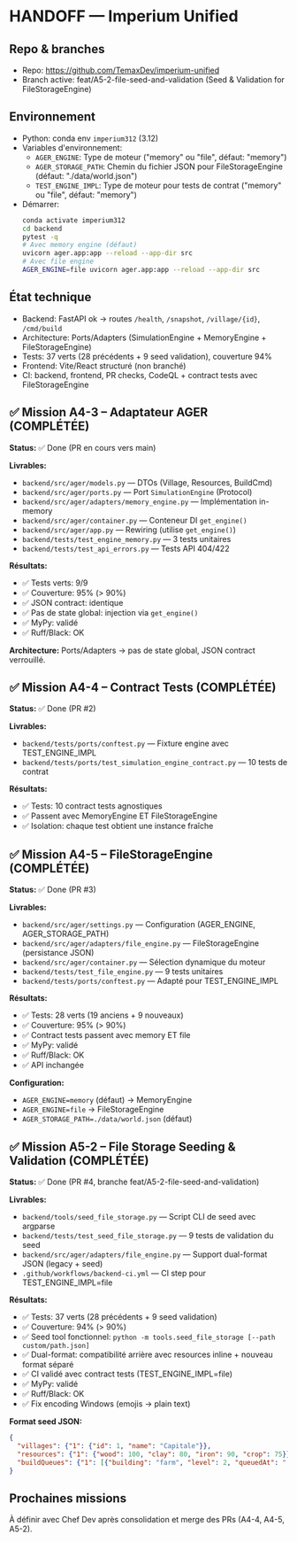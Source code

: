 # HANDOFF — Imperium Unified

## Repo & branches

- Repo: https://github.com/TemaxDev/imperium-unified
- Branch active: feat/A5-2-file-seed-and-validation (Seed & Validation for FileStorageEngine)

## Environnement

- Python: conda env `imperium312` (3.12)
- Variables d'environnement:
  - `AGER_ENGINE`: Type de moteur ("memory" ou "file", défaut: "memory")
  - `AGER_STORAGE_PATH`: Chemin du fichier JSON pour FileStorageEngine (défaut: "./data/world.json")
  - `TEST_ENGINE_IMPL`: Type de moteur pour tests de contrat ("memory" ou "file", défaut: "memory")
- Démarrer:
  ```bash
  conda activate imperium312
  cd backend
  pytest -q
  # Avec memory engine (défaut)
  uvicorn ager.app:app --reload --app-dir src
  # Avec file engine
  AGER_ENGINE=file uvicorn ager.app:app --reload --app-dir src
  ```

## État technique

- Backend: FastAPI ok → routes `/health`, `/snapshot`, `/village/{id}`, `/cmd/build`
- Architecture: Ports/Adapters (SimulationEngine + MemoryEngine + FileStorageEngine)
- Tests: 37 verts (28 précédents + 9 seed validation), couverture 94%
- Frontend: Vite/React structuré (non branché)
- CI: backend, frontend, PR checks, CodeQL + contract tests avec FileStorageEngine

## ✅ Mission A4-3 – Adaptateur AGER (COMPLÉTÉE)

**Status:** ✅ Done (PR en cours vers main)

**Livrables:**
- `backend/src/ager/models.py` — DTOs (Village, Resources, BuildCmd)
- `backend/src/ager/ports.py` — Port `SimulationEngine` (Protocol)
- `backend/src/ager/adapters/memory_engine.py` — Implémentation in-memory
- `backend/src/ager/container.py` — Conteneur DI `get_engine()`
- `backend/src/ager/app.py` — Rewiring (utilise `get_engine()`)
- `backend/tests/test_engine_memory.py` — 3 tests unitaires
- `backend/tests/test_api_errors.py` — Tests API 404/422

**Résultats:**
- ✅ Tests verts: 9/9
- ✅ Couverture: 95% (> 90%)
- ✅ JSON contract: identique
- ✅ Pas de state global: injection via `get_engine()`
- ✅ MyPy: validé
- ✅ Ruff/Black: OK

**Architecture:** Ports/Adapters → pas de state global, JSON contract verrouillé.

## ✅ Mission A4-4 – Contract Tests (COMPLÉTÉE)

**Status:** ✅ Done (PR #2)

**Livrables:**
- `backend/tests/ports/conftest.py` — Fixture engine avec TEST_ENGINE_IMPL
- `backend/tests/ports/test_simulation_engine_contract.py` — 10 tests de contrat

**Résultats:**
- ✅ Tests: 10 contract tests agnostiques
- ✅ Passent avec MemoryEngine ET FileStorageEngine
- ✅ Isolation: chaque test obtient une instance fraîche

## ✅ Mission A4-5 – FileStorageEngine (COMPLÉTÉE)

**Status:** ✅ Done (PR #3)

**Livrables:**
- `backend/src/ager/settings.py` — Configuration (AGER_ENGINE, AGER_STORAGE_PATH)
- `backend/src/ager/adapters/file_engine.py` — FileStorageEngine (persistance JSON)
- `backend/src/ager/container.py` — Sélection dynamique du moteur
- `backend/tests/test_file_engine.py` — 9 tests unitaires
- `backend/tests/ports/conftest.py` — Adapté pour TEST_ENGINE_IMPL

**Résultats:**
- ✅ Tests: 28 verts (19 anciens + 9 nouveaux)
- ✅ Couverture: 95% (> 90%)
- ✅ Contract tests passent avec memory ET file
- ✅ MyPy: validé
- ✅ Ruff/Black: OK
- ✅ API inchangée

**Configuration:**
- `AGER_ENGINE=memory` (défaut) → MemoryEngine
- `AGER_ENGINE=file` → FileStorageEngine
- `AGER_STORAGE_PATH=./data/world.json` (défaut)

## ✅ Mission A5-2 – File Storage Seeding & Validation (COMPLÉTÉE)

**Status:** ✅ Done (PR #4, branche feat/A5-2-file-seed-and-validation)

**Livrables:**
- `backend/tools/seed_file_storage.py` — Script CLI de seed avec argparse
- `backend/tests/test_seed_file_storage.py` — 9 tests de validation du seed
- `backend/src/ager/adapters/file_engine.py` — Support dual-format JSON (legacy + seed)
- `.github/workflows/backend-ci.yml` — CI step pour TEST_ENGINE_IMPL=file

**Résultats:**
- ✅ Tests: 37 verts (28 précédents + 9 seed validation)
- ✅ Couverture: 94% (> 90%)
- ✅ Seed tool fonctionnel: `python -m tools.seed_file_storage [--path custom/path.json]`
- ✅ Dual-format: compatibilité arrière avec resources inline + nouveau format séparé
- ✅ CI validé avec contract tests (TEST_ENGINE_IMPL=file)
- ✅ MyPy: validé
- ✅ Ruff/Black: OK
- ✅ Fix encoding Windows (emojis → plain text)

**Format seed JSON:**
```json
{
  "villages": {"1": {"id": 1, "name": "Capitale"}},
  "resources": {"1": {"wood": 100, "clay": 80, "iron": 90, "crop": 75}},
  "buildQueues": {"1": [{"building": "farm", "level": 2, "queuedAt": "..."}]}
}
```

## Prochaines missions

À définir avec Chef Dev après consolidation et merge des PRs (A4-4, A4-5, A5-2).
